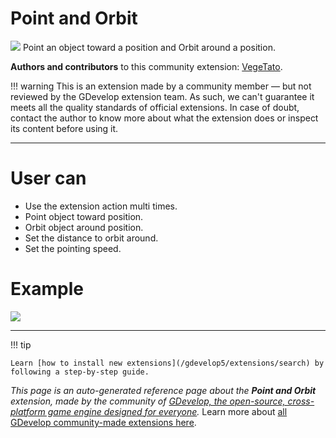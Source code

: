 # Point and Orbit

<img src="https://resources.gdevelop-app.com/assets/Icons/arrow-bottom-right-bold-outline.svg" class="extension-icon"></img>
Point an object toward a position and Orbit around a position.

**Authors and contributors** to this community extension: [VegeTato](https://gd.games/VegeTato).

!!! warning
    This is an extension made by a community member — but not reviewed
    by the GDevelop extension team. As such, we can't guarantee it
    meets all the quality standards of official extensions. In case of
    doubt, contact the author to know more about what the extension
    does or inspect its content before using it.


---

# User can

- Use the extension action multi times.
- Point object toward position.
- Orbit object around position.
- Set the distance to orbit around.
- Set the pointing speed.

# Example
![](https://i.imgur.com/N2KtaMT.png)

---

!!! tip

    Learn [how to install new extensions](/gdevelop5/extensions/search) by following a step-by-step guide.

*This page is an auto-generated reference page about the **Point and Orbit** extension, made by the community of [GDevelop, the open-source, cross-platform game engine designed for everyone](https://gdevelop.io/).* Learn more about [all GDevelop community-made extensions here](/gdevelop5/extensions).